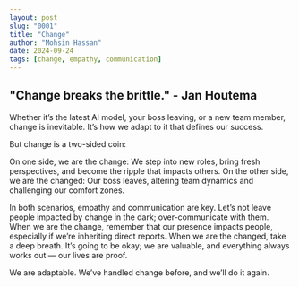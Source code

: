 ```yaml
---
layout: post
slug: "0001"
title: "Change"
author: "Mohsin Hassan"
date: 2024-09-24
tags: [change, empathy, communication]
---
```


"Change breaks the brittle." - Jan Houtema
-------------------------------

Whether it’s the latest AI model, your boss leaving, or a new team member, change is inevitable. It’s how we adapt to it that defines our success.

But change is a two-sided coin:

On one side, we are the change: We step into new roles, bring fresh perspectives, and become the ripple that impacts others.
On the other side, we are the changed: Our boss leaves, altering team dynamics and challenging our comfort zones.

In both scenarios, empathy and communication are key. Let’s not leave people impacted by change in the dark; over-communicate with them. When we are the change, remember that our presence impacts people, especially if we’re inheriting direct reports. When we are the changed, take a deep breath. It’s going to be okay; we are valuable, and everything always works out — our lives are proof.

We are adaptable. We’ve handled change before, and we’ll do it again.